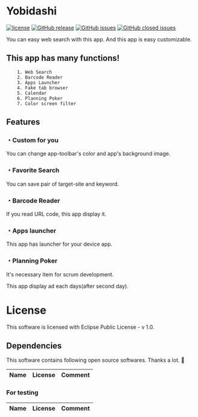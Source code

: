﻿Yobidashi
====

[![license](https://img.shields.io/github/license/toastkidjp/Yobidashi_kt.svg)](./LICENSE)
[![GitHub release](https://img.shields.io/github/release/toastkidjp/Yobidashi_kt.svg)](https://github.com/toastkidjp/Yobidashi_kt/releases)
[![GitHub issues](https://img.shields.io/github/issues/toastkidjp/Yobidashi_kt.svg)](https://github.com/toastkidjp/Yobidashi_kt/issues)
[![GitHub closed issues](https://img.shields.io/github/issues-closed/toastkidjp/Yobidashi_kt.svg)](https://github.com/toastkidjp/Yobidashi_kt/issues?q=is%3Aissue+is%3Aclosed)


You can easy web search with this app. And this app is easy customizable.

## This app has many functions!
        1. Web Search
        2. Barcode Reader
        3. Apps Launcher
        4. Fake tab browser
        5. Calendar
        6. Planning Poker
        7. Color screen filter
 
## Features

### ・Custom for you
You can change app-toolbar's color and app's background image.

### ・Favorite Search
You can save pair of target-site and keyword.

### ・Barcode Reader
If you read URL code, this app display it.

### ・Apps launcher
This app has launcher for your device app.

### ・Planning Poker
It's necessary item for scrum development.

This app display ad each days(after second day).

# License
This software is licensed with Eclipse Public License - v 1.0.

## Dependencies
This software contains following open source softwares. Thanks a lot. :bow:

| Name | License | Comment |
|:---|:---|:---|

### For testing

| Name | License | Comment |
|:---|:---|:---|
